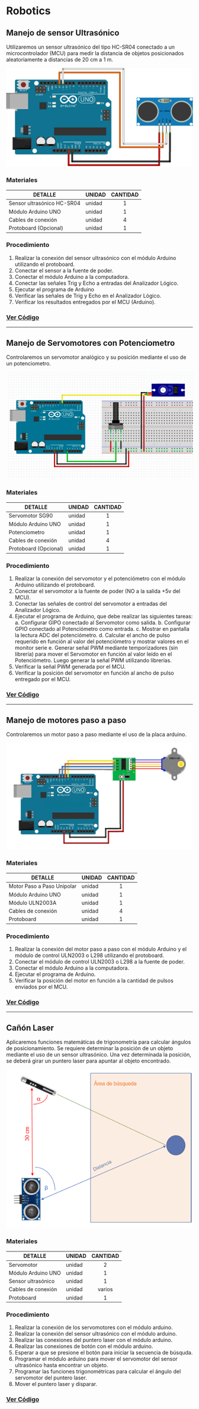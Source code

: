 # Robotics

## Manejo de sensor Ultrasónico
Utilizaremos un sensor ultrasónico del tipo HC-SR04 conectado a un microcontrolador (MCU) para medir la distancia de objetos posicionados aleatoriamente a distancias de 20 cm a 1 m.

<img src="https://github.com/WilliamAbelCondori/Robotics/blob/master/img/ultrasonico.png" alt="Build Status">

### Materiales
|DETALLE|UNIDAD|CANTIDAD|
|---- | -----|:------:|
|Sensor ultrasónico HC-SR04 |unidad |1|
|Módulo Arduino UNO |unidad |1|
|Cables de conexión |unidad |4|
|Protoboard (Opcional)  |unidad |1|

### Procedimiento
1. Realizar la conexión del sensor ultrasónico con el módulo Arduino utilizando el protoboard. 
2. Conectar el sensor a la fuente de poder. 
3. Conectar el módulo Arduino a la computadora. 
4. Conectar las señales Trig y Echo a entradas del Analizador Lógico. 
5. Ejecutar el programa de Arduino 
6. Verificar las señales de Trig y Echo en el Analizador Lógico. 
7. Verificar los resultados entregados por el MCU (Arduino).

### [Ver Código](https://github.com/WilliamAbelCondori/Robotics/blob/master/ultrasonico/ultrasonico.ino)

-----------

## Manejo de Servomotores con Potenciometro
Controlaremos un servomotor analógico y  su posición mediante el uso de un potenciometro.

<img src="https://github.com/WilliamAbelCondori/Robotics/blob/master/img/potenciometro_servo.jpg" alt="Build Status">

### Materiales
|DETALLE|UNIDAD|CANTIDAD|
|---- | -----|:------:|
|Servomotor SG90 |unidad |1|
|Módulo Arduino UNO |unidad |1|
|Potenciometro  |unidad |1|
|Cables de conexión |unidad |4|
|Protoboard (Opcional)  |unidad |1|

### Procedimiento
1. Realizar la conexión del servomotor y el potenciómetro con el módulo Arduino utilizando el protoboard. 
2. Conectar el servomotor a la fuente de poder (NO a la salida +5v del MCU). 
3. Conectar las señales de control del servomotor a entradas del Analizador Lógico. 
4. Ejecutar el programa de Arduino, que debe realizar las siguientes tareas: 
	a. Configurar GIPO conectado al Servomotor como salida. 
	b. Configurar GPIO conectado al Potenciómetro como entrada. 
	c. Mostrar en pantalla la lectura ADC del potenciómetro. 
	d. Calcular el ancho de pulso requerido en función al valor del potenciómetro y mostrar valores en el monitor serie 
	e. Generar señal PWM mediante temporizadores (sin librería) para mover el Servomotor en función al valor leído en el Potenciómetro.  Luego generar la señal PWM utilizando librerías.  
5.  Verificar la señal PWM generada por el MCU. 
6. Verificar la posición del servomotor en función al ancho de pulso entregado por el MCU.

### [Ver Código](https://github.com/WilliamAbelCondori/Robotics/tree/master/servomotor)

----


## Manejo de motores paso a paso
Controlaremos un motor paso a paso mediante el uso de la placa arduino.

<img src="https://github.com/WilliamAbelCondori/Robotics/blob/master/img/motor_unipolar.jpg" alt="Build Status">

### Materiales
|DETALLE|UNIDAD|CANTIDAD|
|---- | -----|:------:|
|Motor Paso a Paso Unipolar |unidad |1|
|Módulo Arduino UNO |unidad |1|
|Módulo ULN2003A |unidad |1|
|Cables de conexión |unidad |4|
|Protoboard   |unidad |1|

### Procedimiento
1. Realizar la conexión del motor paso a paso con el módulo Arduino y el módulo de control ULN2003 o L298 utilizando el protoboard. 
2. Conectar el módulo de control ULN2003 o L298 a la fuente de poder. 
3. Conectar el módulo Arduino a la computadora. 
4. Ejecutar el programa de Arduino.
5. Verificar la posición del motor en función a la cantidad de pulsos enviados por el MCU.

### [Ver Código](https://github.com/WilliamAbelCondori/Robotics/blob/master/motor_unipolar/motor_unipolar.ino)

----



## Cañón Laser
Aplicaremos funciones matemáticas de trigonometría para calcular ángulos de posicionamiento.  Se requiere determinar la posición de un objeto mediante el uso de un sensor ultrasónico.  Una vez determinada la posición, se deberá girar un puntero laser para apuntar al objeto encontrado.

<img src="https://github.com/WilliamAbelCondori/Robotics/blob/master/img/buscador.png" alt="Build Status">

### Materiales
|DETALLE|UNIDAD|CANTIDAD|
|---- | -----|:------:|
|Servomotor  |unidad |2|
|Módulo Arduino UNO |unidad |1|
|Sensor ultrasónico|unidad |1|
|Cables de conexión |unidad |varios|
|Protoboard   |unidad |1|

### Procedimiento
1. Realizar la conexión de los servomotores con el módulo arduino.
2. Realizar la conexión del sensor ultrasónico con el módulo arduino.
3. Realizar las conexiones del puntero laser con el módulo arduino.
4. Realizar las conexiones de botón con el módulo arduino.
5. Esperar a que se presione el botón para iniciar la secuencia de búsquda. 
6. Programar el módulo arduino para mover el servomotor del sensor ultrasónico hasta encontrar un objeto.
7. Programar las funciones trigonométricas para calcular el ángulo del servomotor del puntero laser.
8. Mover el puntero laser y disparar.
### [Ver Código](https://github.com/WilliamAbelCondori/Robotics/tree/master/servo_con_ultrasonico)
